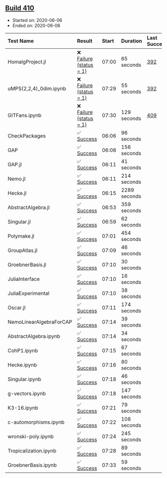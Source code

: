 ## [Build 410](https://oscarci.mathematik.uni-kl.de/job/oscar-julia-1.4/410/)

* Started on: 2020-06-06
* Ended on: 2020-06-06

| Test Name    | Result | Start | Duration | Last Success | First Failure |
|:-------------|:-------|:------|:---------|:-------------|:--------------|
| HomalgProject.jl | ❌ [Failure (status = 1)](https://oscarci.mathematik.uni-kl.de/job/oscar-julia-1.4/410/artifact/logs/build-410/HomalgProject.jl.log) | 07:00 | 65 seconds | [392](https://oscarci.mathematik.uni-kl.de/job/oscar-julia-1.4/392/) | [393](https://oscarci.mathematik.uni-kl.de/job/oscar-julia-1.4/393/) |
| uMPS(2,2,4)_0dim.ipynb | ❌ [Failure (status = 1)](https://oscarci.mathematik.uni-kl.de/job/oscar-julia-1.4/410/artifact/logs/build-410/uMPS-2-2-4-_0dim.ipynb.log) | 07:29 | 55 seconds | [392](https://oscarci.mathematik.uni-kl.de/job/oscar-julia-1.4/392/) | [393](https://oscarci.mathematik.uni-kl.de/job/oscar-julia-1.4/393/) |
| GITFans.ipynb | ❌ [Failure (status = 1)](https://oscarci.mathematik.uni-kl.de/job/oscar-julia-1.4/410/artifact/logs/build-410/GITFans.ipynb.log) | 07:30 | 129 seconds | [409](https://oscarci.mathematik.uni-kl.de/job/oscar-julia-1.4/409/) | [410](https://oscarci.mathematik.uni-kl.de/job/oscar-julia-1.4/410/) |
| CheckPackages | ✅ [Success](https://oscarci.mathematik.uni-kl.de/job/oscar-julia-1.4/410/artifact/logs/build-410/CheckPackages.log) | 06:06 | 96 seconds |  |  |
| GAP | ✅ [Success](https://oscarci.mathematik.uni-kl.de/job/oscar-julia-1.4/410/artifact/logs/build-410/GAP.log) | 06:08 | 156 seconds |  |  |
| GAP.jl | ✅ [Success](https://oscarci.mathematik.uni-kl.de/job/oscar-julia-1.4/410/artifact/logs/build-410/GAP.jl.log) | 06:11 | 41 seconds |  |  |
| Nemo.jl | ✅ [Success](https://oscarci.mathematik.uni-kl.de/job/oscar-julia-1.4/410/artifact/logs/build-410/Nemo.jl.log) | 06:11 | 214 seconds |  |  |
| Hecke.jl | ✅ [Success](https://oscarci.mathematik.uni-kl.de/job/oscar-julia-1.4/410/artifact/logs/build-410/Hecke.jl.log) | 06:15 | 2289 seconds |  |  |
| AbstractAlgebra.jl | ✅ [Success](https://oscarci.mathematik.uni-kl.de/job/oscar-julia-1.4/410/artifact/logs/build-410/AbstractAlgebra.jl.log) | 06:53 | 359 seconds |  |  |
| Singular.jl | ✅ [Success](https://oscarci.mathematik.uni-kl.de/job/oscar-julia-1.4/410/artifact/logs/build-410/Singular.jl.log) | 06:59 | 62 seconds |  |  |
| Polymake.jl | ✅ [Success](https://oscarci.mathematik.uni-kl.de/job/oscar-julia-1.4/410/artifact/logs/build-410/Polymake.jl.log) | 07:01 | 454 seconds |  |  |
| GroupAtlas.jl | ✅ [Success](https://oscarci.mathematik.uni-kl.de/job/oscar-julia-1.4/410/artifact/logs/build-410/GroupAtlas.jl.log) | 07:09 | 46 seconds |  |  |
| GroebnerBasis.jl | ✅ [Success](https://oscarci.mathematik.uni-kl.de/job/oscar-julia-1.4/410/artifact/logs/build-410/GroebnerBasis.jl.log) | 07:10 | 30 seconds |  |  |
| JuliaInterface | ✅ [Success](https://oscarci.mathematik.uni-kl.de/job/oscar-julia-1.4/410/artifact/logs/build-410/JuliaInterface.log) | 07:10 | 16 seconds |  |  |
| JuliaExperimental | ✅ [Success](https://oscarci.mathematik.uni-kl.de/job/oscar-julia-1.4/410/artifact/logs/build-410/JuliaExperimental.log) | 07:10 | 38 seconds |  |  |
| Oscar.jl | ✅ [Success](https://oscarci.mathematik.uni-kl.de/job/oscar-julia-1.4/410/artifact/logs/build-410/Oscar.jl.log) | 07:11 | 174 seconds |  |  |
| NemoLinearAlgebraForCAP | ✅ [Success](https://oscarci.mathematik.uni-kl.de/job/oscar-julia-1.4/410/artifact/logs/build-410/NemoLinearAlgebraForCAP.log) | 07:14 | 39 seconds |  |  |
| AbstractAlgebra.ipynb | ✅ [Success](https://oscarci.mathematik.uni-kl.de/job/oscar-julia-1.4/410/artifact/logs/build-410/AbstractAlgebra.ipynb.log) | 07:14 | 34 seconds |  |  |
| CohP1.ipynb | ✅ [Success](https://oscarci.mathematik.uni-kl.de/job/oscar-julia-1.4/410/artifact/logs/build-410/CohP1.ipynb.log) | 07:15 | 67 seconds |  |  |
| Hecke.ipynb | ✅ [Success](https://oscarci.mathematik.uni-kl.de/job/oscar-julia-1.4/410/artifact/logs/build-410/Hecke.ipynb.log) | 07:16 | 80 seconds |  |  |
| Singular.ipynb | ✅ [Success](https://oscarci.mathematik.uni-kl.de/job/oscar-julia-1.4/410/artifact/logs/build-410/Singular.ipynb.log) | 07:18 | 46 seconds |  |  |
| g-vectors.ipynb | ✅ [Success](https://oscarci.mathematik.uni-kl.de/job/oscar-julia-1.4/410/artifact/logs/build-410/g-vectors.ipynb.log) | 07:18 | 147 seconds |  |  |
| K3-16.ipynb | ✅ [Success](https://oscarci.mathematik.uni-kl.de/job/oscar-julia-1.4/410/artifact/logs/build-410/K3-16.ipynb.log) | 07:21 | 79 seconds |  |  |
| c-automorphisms.ipynb | ✅ [Success](https://oscarci.mathematik.uni-kl.de/job/oscar-julia-1.4/410/artifact/logs/build-410/c-automorphisms.ipynb.log) | 07:22 | 108 seconds |  |  |
| wronski-poly.ipynb | ✅ [Success](https://oscarci.mathematik.uni-kl.de/job/oscar-julia-1.4/410/artifact/logs/build-410/wronski-poly.ipynb.log) | 07:24 | 245 seconds |  |  |
| Tropicalization.ipynb | ✅ [Success](https://oscarci.mathematik.uni-kl.de/job/oscar-julia-1.4/410/artifact/logs/build-410/Tropicalization.ipynb.log) | 07:28 | 89 seconds |  |  |
| GroebnerBasis.ipynb | ✅ [Success](https://oscarci.mathematik.uni-kl.de/job/oscar-julia-1.4/410/artifact/logs/build-410/GroebnerBasis.ipynb.log) | 07:33 | 59 seconds |  |  |
